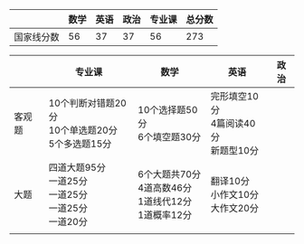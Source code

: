 
|       | 数学  | 英语  | 政治  | 专业课 | 总分数 |
| ----- | --- | --- | --- | --- | --- |
| 国家线分数 | 56  | 37  | 37  | 56  | 273 |

|     | **专业课**                                     | 数学                                            | 英语                           | 政治  |
| --- | ------------------------------------------- | --------------------------------------------- | ---------------------------- | --- |
| 客观题 | 10个判断对错题20分<br>10个单选题20分<br>5个多选题15分        | 10个选择题50分<br>6个填空题30分                         | 完形填空10分<br>4篇阅读40分<br>新题型10分 |     |
| 大题  | 四道大题95分<br>一道25分<br>一道25分<br>一道25分<br>一道20分 | 6个大题共70分<br>4道高数46分<br>1道线代12分<br>1道概率12分<br> | 翻译10分<br>小作文10分<br>大作文20分    |     |
|     |                                             |                                               |                              |     |
